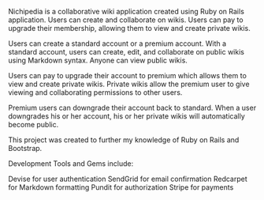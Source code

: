 Nichipedia is a collaborative wiki application created using Ruby on Rails application. Users can create and collaborate on wikis. Users can pay to upgrade their membership, allowing them to view and create private wikis.

Users can create a standard account or a premium account. With a standard account, users can create, edit, and collaborate on public wikis using Markdown syntax. Anyone can view public wikis.

Users can pay to upgrade their account to premium which allows them to view and create private wikis. Private wikis allow the premium user to give viewing and collaborating permissions to other users.

Premium users can downgrade their account back to standard. When a user downgrades his or her account, his or her private wikis will automatically become public.

This project was created to further my knowledge of Ruby on Rails and Bootstrap.


Development Tools and Gems include:

Devise for user authentication
SendGrid for email confirmation
Redcarpet for Markdown formatting
Pundit for authorization
Stripe for payments
